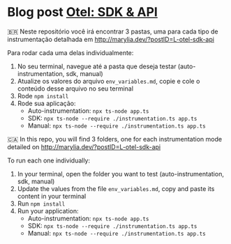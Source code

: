 # Blog post [Otel: SDK & API](http://marylia.dev/?postID=L-otel-sdk-api)


🇧🇷 
Neste repositório você irá encontrar 3 pastas, uma para cada tipo de instrumentação detalhada em http://marylia.dev/?postID=L-otel-sdk-api

Para rodar cada uma delas individualmente:
1. No seu terminal, navegue até a pasta que deseja testar (auto-instrumentation, sdk, manual)
2. Atualize os valores do arquivo `env_variables.md`, copie e cole o conteúdo desse arquivo no seu terminal
3. Rode `npm install`
4. Rode sua aplicação:
    - Auto-instrumentation: `npx ts-node app.ts`
    - SDK: `npx ts-node --require ./instrumentation.ts app.ts`
    - Manual: `npx ts-node --require ./instrumentation.ts app.ts`


🇨🇦
In this repo, you will find 3 folders, one for each instrumentation mode detailed on http://marylia.dev/?postID=L-otel-sdk-api

To run each one individually:
1. In your terminal, open the folder you want to test (auto-instrumentation, sdk, manual)
2. Update the values from the file `env_variables.md`, copy and paste its content in your terminal
3. Run `npm install`
4. Run your application:
    - Auto-instrumentation: `npx ts-node app.ts`
    - SDK: `npx ts-node --require ./instrumentation.ts app.ts`
    - Manual: `npx ts-node --require ./instrumentation.ts app.ts`

